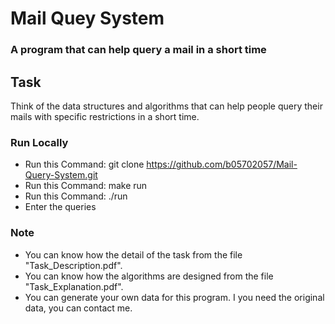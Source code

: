 # Mail Quey System

### A program that can help query a mail in a short time

## Task
Think of the data structures and algorithms that can help people query their mails with specific restrictions in a short time.

### Run Locally
* Run this Command: git clone <https://github.com/b05702057/Mail-Query-System.git>
* Run this Command: make run
* Run this Command: ./run
* Enter the queries

### Note
* You can know how the detail of the task from the file "Task_Description.pdf".
* You can know how the algorithms are designed from the file "Task_Explanation.pdf".
* You can generate your own data for this program. I you need the original data, you can contact me.
